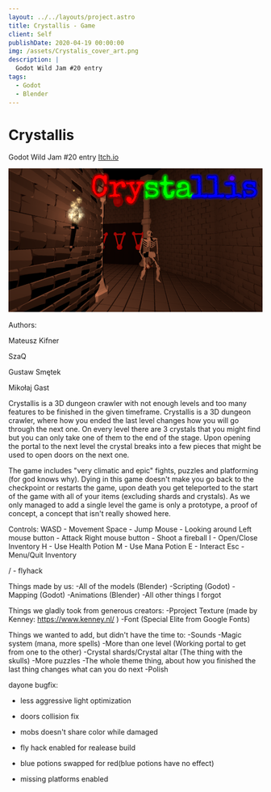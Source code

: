 ```yaml
---
layout: ../../layouts/project.astro
title: Crystallis - Game
client: Self
publishDate: 2020-04-19 00:00:00
img: /assets/Crystalis_cover_art.png
description: |
  Godot Wild Jam #20 entry
tags:
  - Godot
  - Blender
---
```


# Crystallis

Godot Wild Jam #20 entry
[Itch.io](https://kifner-mateusz.itch.io/crystallis)

![Cover art](/assets/Crystalis_cover_art.png)

Authors:

Mateusz Kifner

SzaQ

Gustaw Smętek

Mikołaj Gast

Crystallis is a 3D dungeon crawler with not enough levels and too many features to be finished in the given timeframe.
Crystallis is a 3D dungeon crawler, where how you ended the last level changes how you will go through the next one. On every level there are 3 crystals that you might find but you can only take one of them to the end of the stage. Upon opening the portal to the next level the crystal breaks into a few pieces that might be used to open doors on the next one.

The game includes "very climatic and epic" fights, puzzles and platforming (for god knows why). Dying in this game doesn't make you go back to the checkpoint or restarts the game, upon death you get teleported to the start of the game with all of your items (excluding shards and crystals). As we only managed to add a single level the game is only a prototype, a proof of concept, a concept that isn't really showed here.

Controls:
WASD - Movement
Space - Jump
Mouse - Looking around
Left mouse button - Attack
Right mouse button - Shoot a fireball
I - Open/Close Inventory
H - Use Health Potion
M - Use Mana Potion
E - Interact
Esc - Menu/Quit Inventory

/ - flyhack

Things made by us:
-All of the models (Blender)
-Scripting (Godot)
-Mapping (Godot)
-Animations (Blender)
-All other things I forgot

Things we gladly took from generous creators:
-Pproject Texture (made by Kenney: https://www.kenney.nl/ )
-Font (Special Elite from Google Fonts)

Things we wanted to add, but didn't have the time to:
-Sounds
-Magic system (mana, more spells)
-More than one level (Working portal to get from one to the other)
-Crystal shards/Crystal altar (The thing with the skulls)
-More puzzles
-The whole theme thing, about how you finished the last thing changes what can you do next
-Polish

dayone bugfix:

- less aggressive light optimization

- doors collision fix

- mobs doesn't share color while damaged

- fly hack enabled for realease build

- blue potions swapped for red(blue potions have no effect)

- missing platforms enabled
